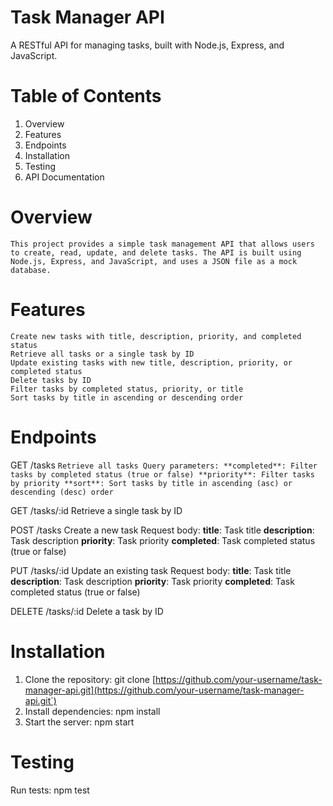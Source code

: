 # Task Manager API
A RESTful API for managing tasks, built with Node.js, Express, and JavaScript.

# Table of Contents
1. Overview
2. Features
3. Endpoints
4. Installation
5. Testing
6. API Documentation

# Overview
    This project provides a simple task management API that allows users to create, read, update, and delete tasks. The API is built using Node.js, Express, and JavaScript, and uses a JSON file as a mock database.

# Features
    Create new tasks with title, description, priority, and completed status
    Retrieve all tasks or a single task by ID
    Update existing tasks with new title, description, priority, or completed status
    Delete tasks by ID
    Filter tasks by completed status, priority, or title
    Sort tasks by title in ascending or descending order

# Endpoints

GET /tasks
    ```Retrieve all tasks
    Query parameters:
        **completed**: Filter tasks by completed status (true or false)
        **priority**: Filter tasks by priority
        **sort**: Sort tasks by title in ascending (asc) or descending (desc) order
        ```
    
GET /tasks/:id
    Retrieve a single task by ID


POST /tasks
    Create a new task
    Request body:
        **title**: Task title
        **description**: Task description
        **priority**: Task priority
        **completed**: Task completed status (true or false)
    
PUT /tasks/:id
    Update an existing task
    Request body:
        **title**: Task title
        **description**: Task description
        **priority**: Task priority
        **completed**: Task completed status (true or false)

DELETE /tasks/:id
    Delete a task by ID


# Installation
1. Clone the repository: git clone [https://github.com/your-username/task-manager-api.git](https://github.com/your-username/task-manager-api.git`)
2. Install dependencies: npm install
3. Start the server: npm start

# Testing
Run tests: npm test
